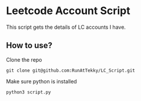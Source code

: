 # Leetcode Account Script

This script gets the details of LC accounts I have.

## How to use?
Clone the repo 
```
git clone git@github.com:RunAtTekky/LC_Script.git
```

Make sure python is installed
```
python3 script.py
```

